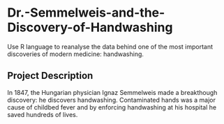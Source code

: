 # Dr.-Semmelweis-and-the-Discovery-of-Handwashing

Use R language to reanalyse the data behind one of the most important discoveries of modern medicine: handwashing.

## Project Description

In 1847, the Hungarian physician Ignaz Semmelweis made a breakthough discovery: he discovers handwashing. Contaminated hands was a major cause of childbed fever and by enforcing handwashing at his hospital he saved hundreds of lives. 
